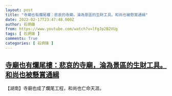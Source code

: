 ```yaml
---
layout: post
title: "寺廟也有爛尾樓：悲哀的寺廟，淪為景區的生財工具。和尚也被懸賞通緝"
date: 2022-02-17T23:47:48.000Z
author: 石炳鋒
from: https://www.youtube.com/watch?v=lFgJp2B2VUg
tags: [ 石炳锋 ]
comments: True
categories: [ 石炳锋 ]
---
```

<!--1645141668000-->
[寺廟也有爛尾樓：悲哀的寺廟，淪為景區的生財工具。和尚也被懸賞通緝](https://www.youtube.com/watch?v=lFgJp2B2VUg)
------

<div>
【湖南】寺廟也成了爛尾工程，和尚也亡命天涯。
</div>
